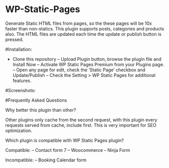# WP-Static-Pages
Generate Static HTML files from pages, so the these pages will be 10x faster than non-statics. This plugin supports posts, categories and products also. The HTML files are updated each time the update or publish button is pressed.

#Installation:

- Clone this repository
– Upload Plugin button, browse the plugin file and Install Now
– Activate WP Static Pages Premium from your Plugins page.
– Open any page for edit, check the ‘Static Page’ checkbox and Update/Publish
– Check the Setting > WP Static Pages for additional features.

#Screenshots:


#Frequently Asked Questions

Why better this plugin than other?

Other plugins only cache from the second request, with this plugin every requests served from cache, include first. This is very important for SEO optimization.

Which plugin is compatible with WP Static Pages plugin?

Compatible:
– Contact form 7
– Woocommerce
– Ninja Form

Incompatible:
– Booking Calendar form
